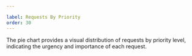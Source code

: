 ```yaml
---

label: Requests By Priority
order: 30
---
```


The pie chart provides a visual distribution of requests by priority level, indicating the urgency and importance of each request.
